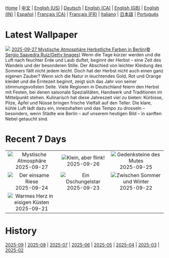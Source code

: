 [Home](../README.md) | [中文](zh-CN.md) | [English (US)](en-US.md) | [Deutsch](de-DE.md) | [English (CA)](en-CA.md) | [English (GB)](en-GB.md) | [English (IN)](en-IN.md) | [Español](es-ES.md) | [Français (CA)](fr-CA.md) | [Français (FR)](fr-FR.md) | [Italiano](it-IT.md) | [日本語](ja-JP.md) | [Português](pt-BR.md)

# Latest Wallpaper
![](https://www.bing.com/th?id=OHR.BerlinAutumn_DE-DE0881465418_UHD.jpg)
[2025-09-27 Mystische Atmosphäre Herbstliche Farben in Berlin(© Sergio Saavedra Ruiz/Getty Images)](https://www.bing.com/th?id=OHR.BerlinAutumn_DE-DE0881465418_UHD.jpg)
Wenn die Tage kürzer werden und die Luft nach feuchter Erde und Laub duftet, beginnt der Herbst – eine Zeit des Wandels und der besonderen Stille. Der Abschied von leichter Kleidung des Sommers fällt nicht jedem leicht. Doch hat der Herbst nicht auch einen ganz eigenen Zauber? Wenn sich die Natur in leuchtendes Gold, Rot und Orange kleidet und die Erntezeit beginnt, zeigt sich das Jahr von seiner stimmungsvollsten Seite. Viele Regionen in Deutschland feiern den Herbst mit Festen, bei denen saisonale Spezialitäten, Handwerk und Traditionen im Mittelpunkt stehen. Kulinarisch hat diese Jahreszeit viel zu bieten: Kürbisse, Pilze, Äpfel und Nüsse bringen frische Vielfalt auf den Teller. Die klare, kühle Luft lädt dazu ein, innezuhalten und das Tempo zu drosseln – besonders, wenn Städte wie Berlin – auf unserem heutigen Bild – in sanften Nebel getaucht sind.

# Recent 7 Days
|  |  |  |
|:---:|:---:|:---:|
| ![](https://www.bing.com/th?id=OHR.BerlinAutumn_DE-DE0881465418_400x240.jpg "Mystische Atmosphäre") 2025-09-27 | ![](https://www.bing.com/th?id=OHR.AutumnChipmunk_DE-DE0842640974_400x240.jpg "Klein, aber flink!") 2025-09-26 | ![](https://www.bing.com/th?id=OHR.FortChittorgarh_DE-DE3932715293_400x240.jpg "Gedenksteine des Mutes") 2025-09-25 |
| ![](https://www.bing.com/th?id=OHR.BearLodge_DE-DE0621021956_400x240.jpg "Der einsame Riese") 2025-09-24 | ![](https://www.bing.com/th?id=OHR.ToucanForest_DE-DE0467627234_400x240.jpg "Ein Dschungelstar") 2025-09-23 | ![](https://www.bing.com/th?id=OHR.AspenEquinox_DE-DE0417309231_400x240.jpg "Zwischen Sommer und Winter") 2025-09-22 |
| ![](https://www.bing.com/th?id=OHR.IceOtters_DE-DE0331090947_400x240.jpg "Warmes Herz in eisigen Küsten") 2025-09-21 |  |  |

# History
[2025-09](../archives/wallpaper/de-DE/w_2025_09.md) | [2025-08](../archives/wallpaper/de-DE/w_2025_08.md) | [2025-07](../archives/wallpaper/de-DE/w_2025_07.md) | [2025-06](../archives/wallpaper/de-DE/w_2025_06.md) | [2025-05](../archives/wallpaper/de-DE/w_2025_05.md) | [2025-04](../archives/wallpaper/de-DE/w_2025_04.md) | [2025-03](../archives/wallpaper/de-DE/w_2025_03.md) | [2025-02](../archives/wallpaper/de-DE/w_2025_02.md)
